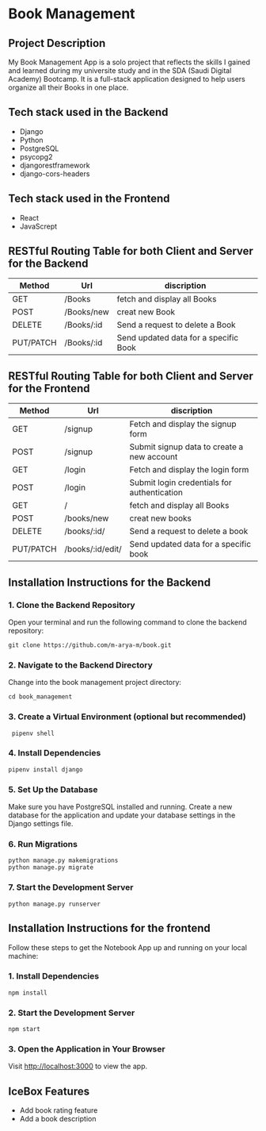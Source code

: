 # Book Management

## Project Description
My Book Management App is a solo project that reflects the skills I gained and learned during my universite study and in the SDA (Saudi Digital Academy) Bootcamp. It is a full-stack application designed to help users organize all their Books in one place.

## Tech stack used in the Backend
- Django
- Python
- PostgreSQL
- psycopg2 
- djangorestframework 
- django-cors-headers 

## Tech stack used in the Frontend
- React
- JavaScrept



## RESTful Routing Table for both Client and Server for the Backend


| Method | Url | discription |
| ------ | ------ |----------------------|
| GET | /Books| fetch and display all Books |
| POST | /Books/new | creat new Book |
| DELETE | /Books/:id| Send a request to delete a Book |
| PUT/PATCH |  /Books/:id | Send updated data for a specific Book |

## RESTful Routing Table for both Client and Server for the Frontend

| Method | Url | discription |
| ------ | ------ |----------------------|
| GET | /signup| Fetch and display the signup form |
| POST | /signup| Submit signup data to create a new account |
| GET | /login| Fetch and display the login form |
| POST | /login| Submit login credentials for authentication|
| GET | /| fetch and display all Books |
| POST | /books/new | creat new books |
| DELETE | /books/:id/| Send a request to delete a book |
| PUT/PATCH |  /books/:id/edit/ | Send updated data for a specific book |


## Installation Instructions for the Backend

### 1. Clone the Backend Repository

   Open your terminal and run the following command to clone the backend repository:

   ```
   git clone https://github.com/m-arya-m/book.git
   ```

### 2. Navigate to the Backend Directory

   Change into the book management project directory:

   ```
   cd book_management
   ```

### 3. Create a Virtual Environment (optional but recommended)

   ```
    pipenv shell 
   ```

### 4. Install Dependencies

   ```
   pipenv install django
   ```

### 5. Set Up the Database

   Make sure you have PostgreSQL installed and running. Create a new database for the application and update your database settings in the Django settings file.

### 6. Run Migrations

   ```
python manage.py makemigrations
python manage.py migrate
   ```

### 7. Start the Development Server

   ```
   python manage.py runserver
   ```
## Installation Instructions for the frontend
Follow these steps to get the Notebook App up and running on your local machine:

### 1. Install Dependencies
```
npm install
```
### 2. Start the Development Server
```
npm start
```

### 3. Open the Application in Your Browser

Visit [http://localhost:3000](http://localhost:3000) to view the app.

## IceBox Features
- Add book rating feature
- Add a book description
